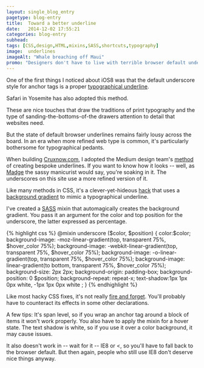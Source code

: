 ```yaml
---
layout: single_blog_entry
pagetype: blog-entry
title:  Toward a better underline
date:   2014-12-02 17:55:21
categories: blog-entry
subhead:
tags: [CSS,design,HTML,mixins,SASS,shortcuts,typography]
image:  underlines
imageAlt: "Whale breaching off Maui"
promo: "Designers don't have to live with terrible browser default underlines"
---  
```


One of the first things I noticed about iOS8 was that the default underscore style for anchor tags is a proper [typographical underline][1].

Safari in Yosemite has also adopted this method.

These are nice touches that draw the traditions of print typography and the type of sanding-the-bottoms-of-the drawers attention to detail that websites need.

But the state of default browser underlines remains fairly lousy across the board. In an era when more refined web type is common, it's particularly bothersome for typographical pedants.

When building [Cruxnow.com][2], I adopted the Medium design team's [method][3] of creating bespoke underlines. If you want to know how it looks -- well, as [Madge][8] the sassy manicurist would say, you're soaking in it. The underscores on this site use a more refined version of it.

Like many methods in CSS, it's a clever-yet-hideous [hack][6] that uses a [background gradient][4] to mimic a typographical underline.

I've created a [SASS][5] mixin that automagically creates the background gradient. You pass it an argument for the color and top position for the underscore, the latter expressed as percentage.

{% highlight css %}
    @mixin underscore ($color, $position)
	{
	color:$color;
	background-image: -moz-linear-gradient(top, transparent 75%, $hover_color 75%);
	background-image: -webkit-linear-gradient(top, transparent 75%, $hover_color 75%);
	background-image: -o-linear-gradient(top, transparent 75%, $hover_color 75%);
	background-image: linear-gradient(to bottom, transparent 75%, $hover_color 75%);
	background-size: 2px 2px;
	background-origin: padding-box;
	background-position: 0 $position;
	background-repeat: repeat-x;
	text-shadow:1px 1px 0px white, -1px 1px 0px white ;
	}
{% endhighlight %}  

Like most hacky CSS fixes, it's not really [fire and forget][7]. You'll probably have to counteract its effects in some other declarations.

A few tips: It's span level, so if you wrap an anchor tag around a block of items it won't work properly. You also have to apply the mixin for a hover state. The text shadow is white, so if you use it over a color background, it may cause issues.

It also doesn't work in -- wait for it  -- IE8 or <, so you'll have to fall back to the browser default. But then again, people who still use IE8 don't deserve nice things anyway.

[1]: https://eager.io/blog/smarter-link-underlines/
[2]: http://www.cruxnow.com/
[3]: https://medium.com/designing-medium/crafting-link-underlines-on-medium-7c03a9274f9
[4]: http://www.w3schools.com/css/css3_gradients.asp
[5]: http://sass-lang.com/
[6]: http://starwars.rossiters.com/images/anh-002-01_lg.jpg
[7]: http://en.wikipedia.org/wiki/Fire-and-forget
[8]: https://www.youtube.com/watch?v=dzmTtusvjR4
